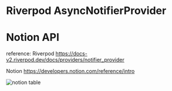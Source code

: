 # Riverpod AsyncNotifierProvider    
# Notion API

reference:
Riverpod
https://docs-v2.riverpod.dev/docs/providers/notifier_provider

Notion
https://developers.notion.com/reference/intro

![notion table](https://user-images.githubusercontent.com/3492988/212996608-1713ccc2-0c15-497d-b378-1b475383ec39.png)
